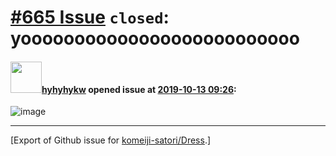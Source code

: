 # [\#665 Issue](https://github.com/komeiji-satori/Dress/issues/665) `closed`: yoooooooooooooooooooooooooo

#### <img src="https://avatars.githubusercontent.com/u/24949978?v=4" width="50">[hyhyhykw](https://github.com/hyhyhykw) opened issue at [2019-10-13 09:26](https://github.com/komeiji-satori/Dress/issues/665):

![image](https://user-images.githubusercontent.com/24949978/66713530-2caf9700-edd6-11e9-8ad7-d8e3cfa8d7f0.png)





-------------------------------------------------------------------------------



[Export of Github issue for [komeiji-satori/Dress](https://github.com/komeiji-satori/Dress).]
